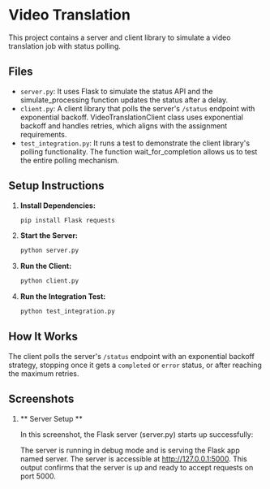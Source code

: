 # Video Translation

This project contains a server and client library to simulate a video translation job with status polling.

## Files

- `server.py`: It uses Flask to simulate the status API and the simulate_processing function updates the status after a delay.
- `client.py`: A client library that polls the server's `/status` endpoint with exponential backoff. VideoTranslationClient class uses exponential backoff and handles retries, which aligns with the assignment requirements.
- `test_integration.py`: It runs a test to demonstrate the client library's polling functionality. The function wait_for_completion allows us to test the entire polling mechanism.

## Setup Instructions

1. **Install Dependencies:**

   ```bash
   pip install Flask requests
   ```

2. **Start the Server:**

   ```bash
   python server.py
   ```

3. **Run the Client:**

   ```bash
   python client.py
   ```

4. **Run the Integration Test:**

   ```bash
   python test_integration.py
   ```

## How It Works

The client polls the server's `/status` endpoint with an exponential backoff strategy, stopping once it gets a `completed` or `error` status, or after reaching the maximum retries.

## Screenshots

1. ** Server Setup **

   In this screenshot, the Flask server (server.py) starts up successfully:

   The server is running in debug mode and is serving the Flask app named server.
   The server is accessible at http://127.0.0.1:5000.
   This output confirms that the server is up and ready to accept requests on port 5000.

